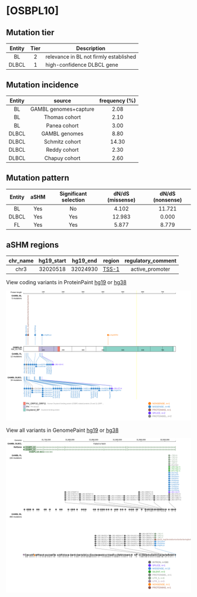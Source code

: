 # [OSBPL10]

## Mutation tier

|Entity|Tier|Description                           |
|:------:|:----:|--------------------------------------|
|BL    |2   |relevance in BL not firmly established|
|DLBCL |1   |high-confidence DLBCL gene            |
## Mutation incidence

|Entity|source               |frequency (%)|
|:------:|:---------------------:|:-------------:|
|BL    |GAMBL genomes+capture| 2.08        |
|BL    |Thomas cohort        | 2.10        |
|BL    |Panea cohort         | 3.00        |
|DLBCL |GAMBL genomes        | 8.80        |
|DLBCL |Schmitz cohort       |14.30        |
|DLBCL |Reddy cohort         | 2.30        |
|DLBCL |Chapuy cohort        | 2.60        |

## Mutation pattern

|Entity|aSHM|Significant selection|dN/dS (missense)|dN/dS (nonsense)|
|:------:|:----:|:---------------------:|:----------------:|:----------------:|
|BL    |Yes |No                   | 4.102          |11.721          |
|DLBCL |Yes |Yes                  |12.983          | 0.000          |
|FL    |Yes |Yes                  | 5.877          | 8.779          |

## aSHM regions

|chr_name|hg19_start|hg19_end|region                                                                                     |regulatory_comment|
|:--------:|:----------:|:--------:|:-------------------------------------------------------------------------------------------:|:------------------:|
|chr3    |32020518  |32024930|[TSS-1](https://genome.ucsc.edu/s/rdmorin/GAMBL%20hg19?position=chr3%3A32020518%2D32024930)|active_promoter   |



View coding variants in ProteinPaint [hg19](https://www.bcgsc.ca/downloads/morinlab/GAMBL/test/genes/OSBPL10_protein.html)  or [hg38](https://www.bcgsc.ca/downloads/morinlab/GAMBL/test/genes/OSBPL10_protein_hg38.html)

![image](images/proteinpaint/OSBPL10_NM_017784.svg)

View all variants in GenomePaint [hg19](https://www.bcgsc.ca/downloads/morinlab/GAMBL/test/genes/OSBPL10.html)  or [hg38](https://www.bcgsc.ca/downloads/morinlab/GAMBL/test/genes/OSBPL10_hg38.html)

![image](images/proteinpaint/OSBPL10.svg)

